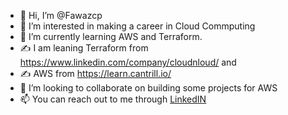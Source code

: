 - 👋 Hi, I’m @Fawazcp
- 👀 I’m interested in making a career in Cloud Commputing
- 🌱 I’m currently learning AWS and Terraform. 
- ✍ I am leaning Terraform from https://www.linkedin.com/company/cloudnloud/ and 
- ✍ AWS from https://learn.cantrill.io/
- 💞️ I’m looking to collaborate on building some projects for AWS 
- 📫 You can reach out to me through [LinkedIN](https://www.linkedin.com/in/fawaz-c-p-5618b1183/)

<!---
Fawazcp/Fawazcp is a ✨ special ✨ repository because its `README.md` (this file) appears on your GitHub profile.
You can click the Preview link to take a look at your changes.
--->
